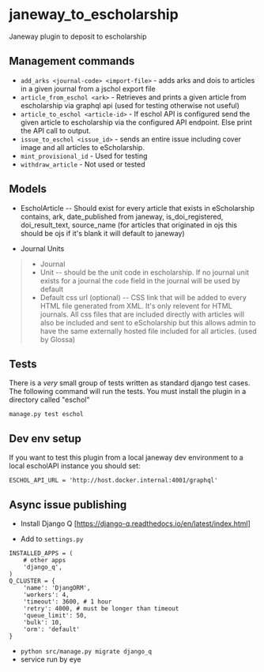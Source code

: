 # janeway_to_escholarship
Janeway plugin to deposit to escholarship

## Management commands

* `add_arks <journal-code> <import-file>` - adds arks and dois to articles in a given journal from a jschol export file
* `article_from_eschol <ark>` - Retrieves and prints a given article from escholarship via graphql api (used for testing otherwise not useful)
* `article_to_eschol <article-id>` - If eschol API is configured send the given article to escholarship via the configured API endpoint.  Else print the API call to output.
* `issue_to_eschol <issue_id>` - sends an entire issue including cover image  and all articles to eScholarship.
* `mint_provisional_id` - Used for testing
* `withdraw_article` - Not used or tested

## Models

* EscholArticle -- Should exist for every article that exists in eScholarship contains, ark, date_published from janeway, is_doi_registered, doi_result_text, source_name (for articles that originated in ojs this should be ojs if it's blank it will default to janeway)

* Journal Units
> * Journal
> * Unit -- should be the unit code in escholarship. If no journal unit exists for a journal the `code` field in the journal will be used by default
> * Default css url (optional) -- CSS link that will be added to every HTML file generated from XML. It's only relevent for HTML journals.  All css files that are included directly with articles will also be included and sent to eScholarship but this allows admin to have the same externally hosted file included for all articles. (used by Glossa)

## Tests

There is a *very* small group of tests written as standard django test cases. The following command will run the tests.  You must install the plugin in a directory called "eschol"

```
manage.py test eschol
```

## Dev env setup

If you want to test this plugin from a local janeway dev environment to a local escholAPI instance you should set:

```
ESCHOL_API_URL = 'http://host.docker.internal:4001/graphql'
```

## Async issue publishing

- Install Django Q [https://django-q.readthedocs.io/en/latest/index.html]

- Add to `settings.py`
```
INSTALLED_APPS = (
    # other apps
    'django_q',
)
Q_CLUSTER = {
    'name': 'DjangORM',
    'workers': 4,
    'timeout': 3600, # 1 hour
    'retry': 4000, # must be longer than timeout
    'queue_limit': 50,
    'bulk': 10,
    'orm': 'default'
}
```
- `python src/manage.py migrate django_q`
- service run by eye